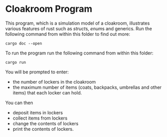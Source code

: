 # Cloakroom Program

This program, which is a simulation model of a cloakroom, illustrates various
features of rust such as *struct*s, *enum*s and generics. Run the following
command from within this folder to find out more:

    cargo doc --open

To run the program run the following command from within this folder:

    cargo run

You will be prompted to enter: 

- the number of lockers in the cloakroom
- the maximum number of items (coats, backpacks, umbrellas and other items) that
each locker can hold. 

You can then

- deposit items in lockers
- collect items from lockers
- change the contents of lockers
- print the contents of lockers.




